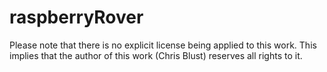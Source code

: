 # raspberryRover

Please note that there is no explicit license being applied to this work. This implies that the author of this work (Chris Blust) reserves all rights to it.
